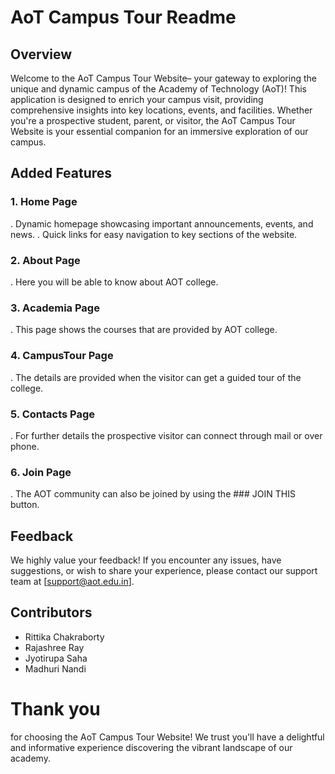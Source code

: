 # AoT Campus Tour Readme

## Overview

Welcome to the AoT Campus Tour Website– your gateway to exploring the unique and dynamic campus of the Academy of Technology (AoT)! This application is designed to enrich your campus visit, providing comprehensive insights into key locations, events, and facilities. Whether you're a prospective student, parent, or visitor, the AoT Campus Tour Website is your essential companion for an immersive exploration of our campus.

## Added Features

### 1. Home Page
. Dynamic homepage showcasing important announcements, events, and news.
. Quick links for easy navigation to key sections of the website.

### 2. About Page
. Here you will be able to know about AOT college.

### 3. Academia Page
. This page shows the courses that are provided by AOT college.

### 4. CampusTour Page 
. The details are provided when the visitor can get a guided tour of the college.

### 5. Contacts Page
. For further details the prospective visitor can connect through mail or over phone.

### 6. Join Page
. The AOT community can also be joined by using the ### JOIN THIS button. 

## Feedback

We highly value your feedback! If you encounter any issues, have suggestions, or wish to share your experience, please contact our support team at [support@aot.edu.in].

## Contributors

- Rittika Chakraborty
- Rajashree Ray
- Jyotirupa Saha
- Madhuri Nandi



# Thank you 
for choosing the AoT Campus Tour Website! We trust you'll have a delightful and informative experience discovering the vibrant landscape of our academy.
